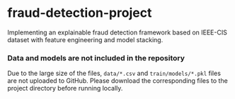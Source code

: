 # fraud-detection-project
Implementing an explainable fraud detection framework based on IEEE-CIS dataset with feature engineering and model stacking.

### Data and models are not included in the repository
Due to the large size of the files, `data/*.csv` and `train/models/*.pkl` files are not uploaded to GitHub.
Please download the corresponding files to the project directory before running locally.
